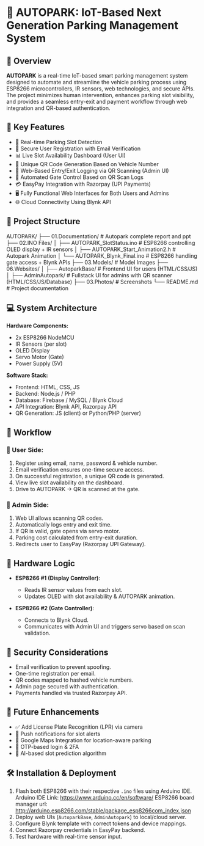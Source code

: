 🚗 AUTOPARK: IoT-Based Next Generation Parking Management System
===================================================================

🔧 Overview
----------------
**AUTOPARK** is a real-time IoT-based smart parking management system designed to automate and streamline the vehicle parking process using ESP8266 microcontrollers, IR sensors, web technologies, and secure APIs. The project minimizes human intervention, enhances parking slot visibility, and provides a seamless entry-exit and payment workflow through web integration and QR-based authentication.

📌 Key Features
-------------------
- 🔁 Real-time Parking Slot Detection  
- 🔐 Secure User Registration with Email Verification  
- 📊 Live Slot Availability Dashboard (User UI)  
- 🧾 Unique QR Code Generation Based on Vehicle Number  
- 📲 Web-Based Entry/Exit Logging via QR Scanning (Admin UI)  
- 🚪 Automated Gate Control Based on QR Scan Logs  
- 💳 EasyPay Integration with Razorpay (UPI Payments)  
- 🖥️ Fully Functional Web Interfaces for Both Users and Admins  
- 🌐 Cloud Connectivity Using Blynk API  

📂 Project Structure
---------------------
AUTOPARK/
├── 01.Documentation/                # Autopark complete report and ppt
├── 02.INO Files/
│   ├── AUTOPARK_SlotStatus.ino       # ESP8266 controlling OLED display + IR sensors
│   ├── AUTOPARK_Start_Animation2.h   # Autopark Animation
│   └── AUTOPARK_Blynk_Final.ino      # ESP8266 handling gate access + Blynk APIs
├── 03.Models/                        # Model Images
├── 06.Websites/
│   ├── AutoparkBase/                 # Frontend UI for users (HTML/CSS/JS)
│   ├── AdminAutopark/                # Fullstack UI for admins with QR scanner (HTML/CSS/JS/Database)
├── 03.Photos/                        # Screenshots
└── README.md                         # Project documentation

💻 System Architecture
--------------------------
**Hardware Components:**
- 2x ESP8266 NodeMCU  
- IR Sensors (per slot)  
- OLED Display  
- Servo Motor (Gate)  
- Power Supply (5V)  

**Software Stack:**
- Frontend: HTML, CSS, JS  
- Backend: Node.js / PHP  
- Database: Firebase / MySQL / Blynk Cloud  
- API Integration: Blynk API, Razorpay API  
- QR Generation: JS (client) or Python/PHP (server)
  
🔄 Workflow
---------------
### 👤 User Side:
1. Register using email, name, password & vehicle number.  
2. Email verification ensures one-time secure access.  
3. On successful registration, a unique QR code is generated.  
4. View live slot availability on the dashboard.  
5. Drive to AUTOPARK → QR is scanned at the gate.  

### 🔐 Admin Side:
1. Web UI allows scanning QR codes.  
2. Automatically logs entry and exit time.  
3. If QR is valid, gate opens via servo motor.  
4. Parking cost calculated from entry-exit duration.  
5. Redirects user to EasyPay (Razorpay UPI Gateway).  

📡 Hardware Logic
---------------------
- **ESP8266 #1 (Display Controller)**:
  - Reads IR sensor values from each slot.
  - Updates OLED with slot availability & AUTOPARK animation.

- **ESP8266 #2 (Gate Controller)**:
  - Connects to Blynk Cloud.
  - Communicates with Admin UI and triggers servo based on scan validation.

🔐 Security Considerations
-------------------------------
- Email verification to prevent spoofing.  
- One-time registration per email.  
- QR codes mapped to hashed vehicle numbers.  
- Admin page secured with authentication.  
- Payments handled via trusted Razorpay API.  

🧪 Future Enhancements
-----------------------
- ✅ Add License Plate Recognition (LPR) via camera  
- 📱 Push notifications for slot alerts  
- 📍 Google Maps Integration for location-aware parking  
- 🔐 OTP-based login & 2FA  
- 🧠 AI-based slot prediction algorithm  

🛠️ Installation & Deployment
-----------------------------
1. Flash both ESP8266 with their respective `.ino` files using Arduino IDE.
Arduino IDE Link: https://www.arduino.cc/en/software/
ESP8266 board manager url: http://arduino.esp8266.com/stable/package_esp8266com_index.json 
3. Deploy web UIs (`AutoparkBase`, `AdminAutopark`) to local/cloud server.  
4. Configure Blynk template with correct tokens and device mappings.  
5. Connect Razorpay credentials in EasyPay backend.  
6. Test hardware with real-time sensor input.  
